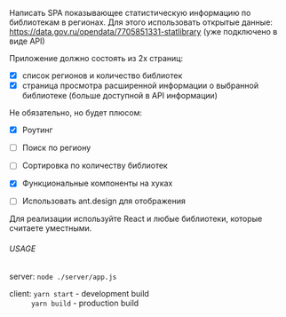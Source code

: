 Написать SPA показывающее статистическую информацию по библиотекам в регионах. Для этого использовать открытые данные: https://data.gov.ru/opendata/7705851331-statlibrary (уже подключено в виде API)

Приложение должно состоять из 2х страниц:
- [x] список регионов и количество библиотек
- [x] страница просмотра расширенной информации о выбранной библиотеке (больше доступной в API информации)

Не обязательно, но будет плюсом:

- [x] Роутинг
- [ ] Поиск по региону
- [ ] Сортировка по количеству библиотек
- [x] Функциональные компоненты на хуках
- [ ] Использовать ant.design для отображения


Для реализации используйте React и любые библиотеки, которые считаете уместными.


###### USAGE

server: `node ./server/app.js`

client: `yarn start` - development build <br/>
&nbsp;&nbsp;&nbsp;&nbsp;&nbsp;&nbsp;&nbsp;&nbsp;&nbsp; `yarn build` - production build
